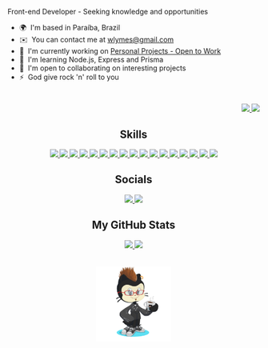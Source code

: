 <!-- ![header](https://capsule-render.vercel.app/api?type=waving&color=000&height=230&section=header&text=Hello,%20my%20name%20is%20%20Will.&fontSize=70&fontColor=fff&animation=fadeIn&fontAlignY=38&desc=Front-end%20Developer&descAlignY=55&descAlign=62&)

# -->

Front-end Developer - Seeking knowledge and opportunities

* 🌍  I'm based in Paraíba, Brazil
* ✉️  You can contact me at [wlymes@gmail.com](mailto:wlymes@gmail.com)
* 🚀  I'm currently working on [Personal Projects - Open to Work](http://portfolio-renovatt.vercel.app/)
* 🧠  I'm learning Node.js, Express and Prisma
* 🤝  I'm open to collaborating on interesting projects
* ⚡  God give rock 'n' roll to you

#

<p align="end">
  <a href="https://www.github.com/renovatt" target="_blank" rel="noreferrer">
    <img src="https://img.shields.io/github/followers/renovatt?logo=github&style=for-the-badge&color=22c55e&labelColor=1c1917" />
    </a>
    <a href="https://www.github.com/renovatt" target="_blank" rel="noreferrer">
    <img heigth="46px" width="100px" src="https://visitor-badge.laobi.icu/badge?page_id=renovatt.README" />
  </a>
</p>

<h2 align="center"><b>Skills</b></h2>

<p align="center">
  <a href="https://www.github.com/renovatt">
    <img src="https://skillicons.dev/icons?i=react" />
  </a>
  <a href="https://www.github.com/renovatt">
    <img src="https://skillicons.dev/icons?i=next" />
  </a>
  <a href="https://www.github.com/renovatt">
    <img src="https://skillicons.dev/icons?i=ts" />
  </a>
  <a href="https://www.github.com/renovatt">
    <img src="https://skillicons.dev/icons?i=js" />
  </a>
  <a href="https://www.github.com/renovatt">
    <img src="https://skillicons.dev/icons?i=nodejs" />
  </a>
  <a href="https://www.github.com/renovatt">
    <img src="https://skillicons.dev/icons?i=express" />
  </a>
  <a href="https://www.github.com/renovatt">
    <img src="https://skillicons.dev/icons?i=prisma" />
  </a>
  <a href="https://www.github.com/renovatt">
    <img src="https://skillicons.dev/icons?i=mongodb" />
  </a>
  <a href="https://www.github.com/renovatt">
    <img src="https://skillicons.dev/icons?i=firebase" />
  </a>
  <a href="https://www.github.com/renovatt">
    <img src="https://skillicons.dev/icons?i=mysql" />
  </a>
  <a href="https://www.github.com/renovatt">
    <img src="https://skillicons.dev/icons?i=html" />
  </a>
  <a href="https://www.github.com/renovatt">
    <img src="https://skillicons.dev/icons?i=css" />
  </a>
  <a href="https://www.github.com/renovatt">
    <img src="https://skillicons.dev/icons?i=styledcomponents" />
  </a>
  <a href="https://www.github.com/renovatt">
    <img src="https://skillicons.dev/icons?i=tailwind" />
  </a>
  <a href="https://www.github.com/renovatt">
    <img src="https://skillicons.dev/icons?i=vite" />
  </a>
  <a href="https://www.github.com/renovatt">
    <img src="https://skillicons.dev/icons?i=vercel" />
  </a>
  <a href="https://www.github.com/renovatt">
    <img src="https://skillicons.dev/icons?i=git" />
  </a>
</p>

<h2 align="center"><b>Socials</b></h2>

<p align="center"> 
  <a href="https://www.linkedin.com/in/renovatt">
    <img width="36px" heigth="36px" src="https://skillicons.dev/icons?i=linkedin" />
  </a>
   <a href="https://www.github.com/renovatt">
    <img width="36px" heigth="36px" src="https://skillicons.dev/icons?i=github" />
  </a>
</p>

<h2 align="center"><b>My GitHub Stats</b></h2>

<div width="100%" align="center">
 <a href="https://github.com/renovatt">
    <img height="165em" src="https://github-readme-stats.vercel.app/api?username=renovatt&show_icons=true&theme=dark&include_all_commits=true&count_private=true"/>
    <img height="165em" src="https://github-readme-stats.vercel.app/api/top-langs/?username=renovatt&layout=compact&langs_count=7&theme=dark"/>
  </a>
</div>

<br/>
<br/>

<div align="center">
    <img width="150px" height="150px" src="./img/readme-char.png/"/>
</div>